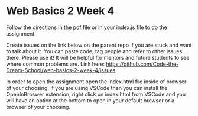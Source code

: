 # Web Basics 2 Week 4
Follow the directions in the  [pdf](https://github.com/Code-the-Dream-School/web-basics-2-week-4/blob/master/week4.pdf) file or in your index.js file to do the assignment.

Create issues on the link below on the parent repo if you are stuck and want to talk about it. You can paste code, tag people and refer to other issues there. Please use it! It will be helpful for mentors and future students to see where common problems are. Link here: https://github.com/Code-the-Dream-School/web-basics-2-week-4/issues

In order to open the assignment open the index.html file inside of browser of your choosing. If you are using VSCode then you can install the OpenInBroswer extension, right click on index.html from VSCode and you will have an option at the bottom to open in your default browser or a browser of your choosing.
